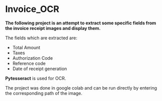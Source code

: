 # Invoice_OCR

**The following project is an attempt to extract some specific fields from the invoice receipt images and display them.**

The fields which are extracted are:
* Total Amount
* Taxes
* Authorization Code
* Reference code
* Date of receipt generation

**Pytesseract** is used for OCR.

The project was done in google colab and can be run directly by entering the corresponding path of the image.
